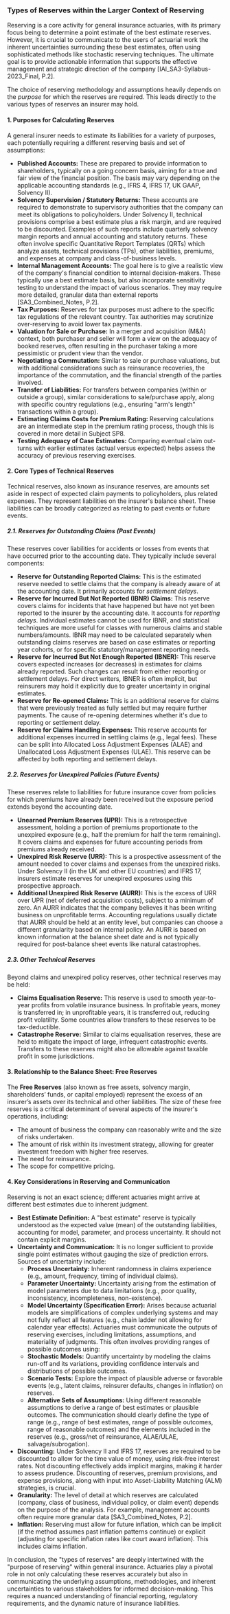 ### **Types of Reserves within the Larger Context of Reserving**

Reserving is a core activity for general insurance actuaries, with its primary focus being to determine a point estimate of the best estimate reserves. However, it is crucial to communicate to the users of actuarial work the inherent uncertainties surrounding these best estimates, often using sophisticated methods like stochastic reserving techniques. The ultimate goal is to provide actionable information that supports the effective management and strategic direction of the company \[IAI\_SA3-Syllabus-2023\_Final, P.2\].

The choice of reserving methodology and assumptions heavily depends on the *purpose* for which the reserves are required. This leads directly to the various types of reserves an insurer may hold.

#### **1\. Purposes for Calculating Reserves**

A general insurer needs to estimate its liabilities for a variety of purposes, each potentially requiring a different reserving basis and set of assumptions:

* **Published Accounts:** These are prepared to provide information to shareholders, typically on a going concern basis, aiming for a true and fair view of the financial position. The basis may vary depending on the applicable accounting standards (e.g., IFRS 4, IFRS 17, UK GAAP, Solvency II).  
* **Solvency Supervision / Statutory Returns:** These accounts are required to demonstrate to supervisory authorities that the company can meet its obligations to policyholders. Under Solvency II, technical provisions comprise a best estimate plus a risk margin, and are required to be discounted. Examples of such reports include quarterly solvency margin reports and annual accounting and statutory returns. These often involve specific Quantitative Report Templates (QRTs) which analyze assets, technical provisions (TPs), other liabilities, premiums, and expenses at company and class-of-business levels.  
* **Internal Management Accounts:** The goal here is to give a realistic view of the company's financial condition to internal decision-makers. These typically use a best estimate basis, but also incorporate sensitivity testing to understand the impact of various scenarios. They may require more detailed, granular data than external reports \[SA3\_Combined\_Notes, P.2\].  
* **Tax Purposes:** Reserves for tax purposes must adhere to the specific tax regulations of the relevant country. Tax authorities may scrutinize over-reserving to avoid lower tax payments.  
* **Valuation for Sale or Purchase:** In a merger and acquisition (M\&A) context, both purchaser and seller will form a view on the adequacy of booked reserves, often resulting in the purchaser taking a more pessimistic or prudent view than the vendor.  
* **Negotiating a Commutation:** Similar to sale or purchase valuations, but with additional considerations such as reinsurance recoveries, the importance of the commutation, and the financial strength of the parties involved.  
* **Transfer of Liabilities:** For transfers between companies (within or outside a group), similar considerations to sale/purchase apply, along with specific country regulations (e.g., ensuring "arm's length" transactions within a group).  
* **Estimating Claims Costs for Premium Rating:** Reserving calculations are an intermediate step in the premium rating process, though this is covered in more detail in Subject SP8.  
* **Testing Adequacy of Case Estimates:** Comparing eventual claim out-turns with earlier estimates (actual versus expected) helps assess the accuracy of previous reserving exercises.

#### **2\. Core Types of Technical Reserves**

Technical reserves, also known as insurance reserves, are amounts set aside in respect of expected claim payments to policyholders, plus related expenses. They represent liabilities on the insurer's balance sheet. These liabilities can be broadly categorized as relating to past events or future events.

##### **2.1. Reserves for Outstanding Claims (Past Events)**

These reserves cover liabilities for accidents or losses from events that have occurred prior to the accounting date. They typically include several components:

* **Reserve for Outstanding Reported Claims:** This is the estimated reserve needed to settle claims that the company is already aware of at the accounting date. It primarily accounts for *settlement delays*.  
* **Reserve for Incurred But Not Reported (IBNR) Claims:** This reserve covers claims for incidents that have happened but have not yet been reported to the insurer by the accounting date. It accounts for *reporting delays*. Individual estimates cannot be used for IBNR, and statistical techniques are more useful for classes with numerous claims and stable numbers/amounts. IBNR may need to be calculated separately when outstanding claims reserves are based on case estimates or reporting year cohorts, or for specific statutory/management reporting needs.  
* **Reserve for Incurred But Not Enough Reported (IBNER):** This reserve covers expected increases (or decreases) in estimates for claims already reported. Such changes can result from either reporting or settlement delays. For direct writers, IBNER is often implicit, but reinsurers may hold it explicitly due to greater uncertainty in original estimates.  
* **Reserve for Re-opened Claims:** This is an additional reserve for claims that were previously treated as fully settled but may require further payments. The cause of re-opening determines whether it's due to reporting or settlement delay.  
* **Reserve for Claims Handling Expenses:** This reserve accounts for additional expenses incurred in settling claims (e.g., legal fees). These can be split into Allocated Loss Adjustment Expenses (ALAE) and Unallocated Loss Adjustment Expenses (ULAE). This reserve can be affected by both reporting and settlement delays.

##### **2.2. Reserves for Unexpired Policies (Future Events)**

These reserves relate to liabilities for future insurance cover from policies for which premiums have already been received but the exposure period extends beyond the accounting date.

* **Unearned Premium Reserves (UPR):** This is a retrospective assessment, holding a portion of premiums proportionate to the unexpired exposure (e.g., half the premium for half the term remaining). It covers claims and expenses for future accounting periods from premiums already received.  
* **Unexpired Risk Reserve (URR):** This is a prospective assessment of the amount needed to cover claims and expenses from the unexpired risks. Under Solvency II (in the UK and other EU countries) and IFRS 17, insurers estimate reserves for unexpired exposures using this prospective approach.  
* **Additional Unexpired Risk Reserve (AURR):** This is the excess of URR over UPR (net of deferred acquisition costs), subject to a minimum of zero. An AURR indicates that the company believes it has been writing business on unprofitable terms. Accounting regulations usually dictate that AURR should be held at an entity level, but companies can choose a different granularity based on internal policy. An AURR is based on known information at the balance sheet date and is not typically required for post-balance sheet events like natural catastrophes.

##### **2.3. Other Technical Reserves**

Beyond claims and unexpired policy reserves, other technical reserves may be held:

* **Claims Equalisation Reserve:** This reserve is used to smooth year-to-year profits from volatile insurance business. In profitable years, money is transferred in; in unprofitable years, it is transferred out, reducing profit volatility. Some countries allow transfers to these reserves to be tax-deductible.  
* **Catastrophe Reserve:** Similar to claims equalisation reserves, these are held to mitigate the impact of large, infrequent catastrophic events. Transfers to these reserves might also be allowable against taxable profit in some jurisdictions.

#### **3\. Relationship to the Balance Sheet: Free Reserves**

The **Free Reserves** (also known as free assets, solvency margin, shareholders’ funds, or capital employed) represent the excess of an insurer’s assets over its technical and other liabilities. The size of these free reserves is a critical determinant of several aspects of the insurer's operations, including:

* The amount of business the company can reasonably write and the size of risks undertaken.  
* The amount of risk within its investment strategy, allowing for greater investment freedom with higher free reserves.  
* The need for reinsurance.  
* The scope for competitive pricing.

#### **4\. Key Considerations in Reserving and Communication**

Reserving is not an exact science; different actuaries might arrive at different best estimates due to inherent judgment.

* **Best Estimate Definition:** A "best estimate" reserve is typically understood as the expected value (mean) of the outstanding liabilities, accounting for model, parameter, and process uncertainty. It should not contain explicit margins.  
* **Uncertainty and Communication:** It is no longer sufficient to provide single point estimates without gauging the size of prediction errors. Sources of uncertainty include:  
  * **Process Uncertainty:** Inherent randomness in claims experience (e.g., amount, frequency, timing of individual claims).  
  * **Parameter Uncertainty:** Uncertainty arising from the estimation of model parameters due to data limitations (e.g., poor quality, inconsistency, incompleteness, non-existence).  
  * **Model Uncertainty (Specification Error):** Arises because actuarial models are simplifications of complex underlying systems and may not fully reflect all features (e.g., chain ladder not allowing for calendar year effects). Actuaries must communicate the outputs of reserving exercises, including limitations, assumptions, and materiality of judgments. This often involves providing ranges of possible outcomes using:  
  * **Stochastic Models:** Quantify uncertainty by modeling the claims run-off and its variations, providing confidence intervals and distributions of possible outcomes.  
  * **Scenario Tests:** Explore the impact of plausible adverse or favorable events (e.g., latent claims, reinsurer defaults, changes in inflation) on reserves.  
  * **Alternative Sets of Assumptions:** Using different reasonable assumptions to derive a range of best estimates or plausible outcomes. The communication should clearly define the type of range (e.g., range of best estimates, range of possible outcomes, range of reasonable outcomes) and the elements included in the reserves (e.g., gross/net of reinsurance, ALAE/ULAE, salvage/subrogation).  
* **Discounting:** Under Solvency II and IFRS 17, reserves are required to be discounted to allow for the time value of money, using risk-free interest rates. Not discounting effectively adds implicit margins, making it harder to assess prudence. Discounting of reserves, premium provisions, and expense provisions, along with input into Asset-Liability Matching (ALM) strategies, is crucial.  
* **Granularity:** The level of detail at which reserves are calculated (company, class of business, individual policy, or claim event) depends on the purpose of the analysis. For example, management accounts often require more granular data \[SA3\_Combined\_Notes, P.2\].  
* **Inflation:** Reserving must allow for future inflation, which can be implicit (if the method assumes past inflation patterns continue) or explicit (adjusting for specific inflation rates like court award inflation). This includes claims inflation.

In conclusion, the "types of reserves" are deeply intertwined with the "purpose of reserving" within general insurance. Actuaries play a pivotal role in not only calculating these reserves accurately but also in communicating the underlying assumptions, methodologies, and inherent uncertainties to various stakeholders for informed decision-making. This requires a nuanced understanding of financial reporting, regulatory requirements, and the dynamic nature of insurance liabilities.

